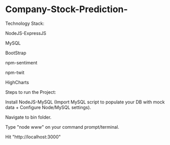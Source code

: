 # Company-Stock-Prediction-

Technology Stack:

NodeJS-ExpressJS

MySQL

BootStrap

npm-sentiment

npm-twit

HighCharts


Steps to run the Project:

Install NodeJS-MySQL (Import MySQL script to populate your DB with mock data + Configure Node/MySQL settings).

Navigate to bin folder.

Type "node www" on your command prompt/terminal.

Hit "http://localhost:3000"
